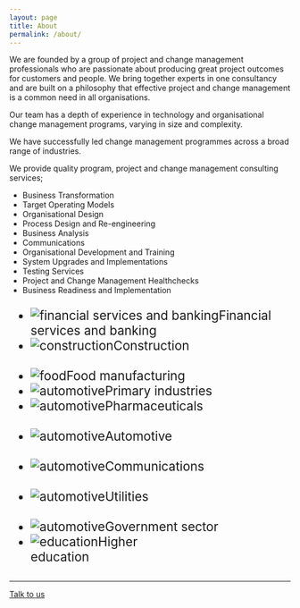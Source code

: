 ```yaml
---
layout: page
title: About
permalink: /about/
---
```



<p class="page-blurb">We are founded by a group of project and change management professionals who are passionate about producing great project outcomes for customers and people. We bring together experts in one consultancy and are built on a philosophy that effective project and change management is a common need in all organisations.</p>

<p>Our team has a depth of experience in technology and organisational change management programs, varying in size and complexity.</p>

<p>We have successfully led change management programmes across a broad range of industries.</p>

<p>We provide quality program, project and change management consulting services;</p>

<ul>
<li>Business Transformation</li>
<li>Target Operating Models</li>
<li>Organisational Design</li>
<li>Process Design and Re-engineering</li>
<li>Business Analysis</li>
<li>Communications</li>
<li>Organisational Development and Training</li>
<li>System Upgrades and Implementations</li>
<li>Testing Services</li>
<li>Project and Change Management Healthchecks</li>
<li>Business Readiness and Implementation</li>
</ul>

<div class="row">
  <div class="container logos">
    <div class="row">
      <ul class="special-grid u-c-txt" style="font-size: 1.4rem;">
      <li><img src="{{ site.baseurl }}/images/industry/financial.png" alt="financial services and banking">Financial services and banking</li>
      <li><img src="{{ site.baseurl }}/images/industry/construction.png" alt="construction">Construction<br><br></li>
      <li><img src="{{ site.baseurl }}/images/industry/food.png" alt="food">Food manufacturing</li>
      <li><img src="{{ site.baseurl }}/images/industry/primary.png" alt="automotive">Primary industries</li>
      <li><img src="{{ site.baseurl }}/images/industry/pharma.png" alt="automotive">Pharmaceuticals<br><br></li>
      <li><img src="{{ site.baseurl }}/images/industry/automotive.png" alt="automotive">Automotive<br><br></li>
      <li><img src="{{ site.baseurl }}/images/industry/communications.png" alt="automotive">Communications<br><br></li>
      <li><img src="{{ site.baseurl }}/images/industry/utilities.png" alt="automotive">Utilities<br><br></li>
      <li><img src="{{ site.baseurl }}/images/industry/government.png" alt="automotive">Government sector</li>
      <li><img src="{{ site.baseurl }}/images/industry/education.png" alt="education">Higher<br>education</li>
      </ul>
    </div>
  </div>
</div>

<div style="margin-top: 30px" class="u-c-txt">
<hr>
<p><a href="{{ site.baseurl }}/contact" class="button button-primary">Talk to us</a></p>
</div>
